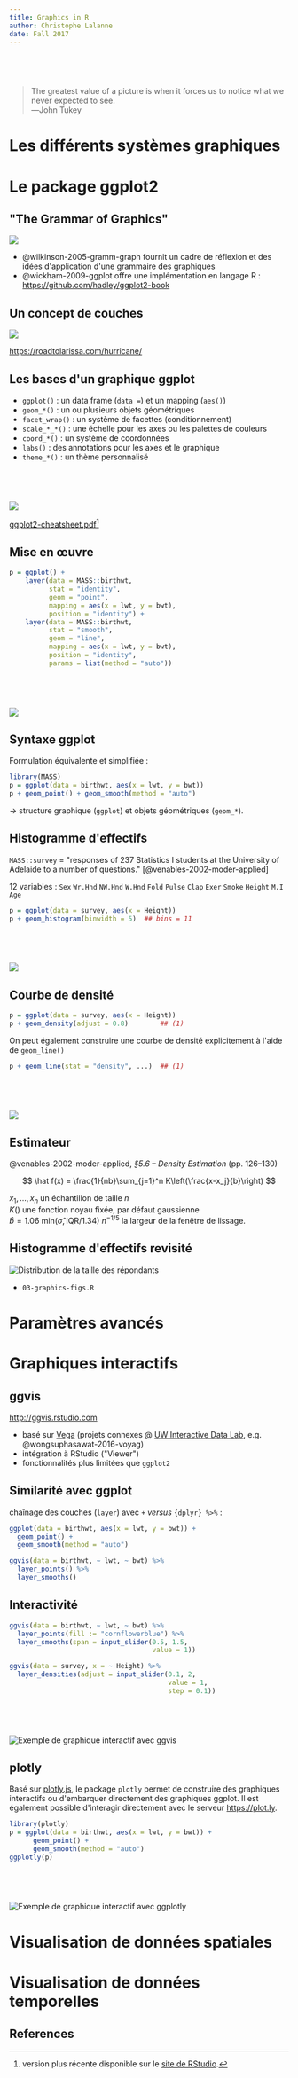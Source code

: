 ```yaml
---
title: Graphics in R
author: Christophe Lalanne
date: Fall 2017
---
```


##  

> The greatest value of a picture is when it forces us to notice what we never expected to see.  
> ―John Tukey


# Les différents systèmes graphiques


# Le package ggplot2


## "The Grammar of Graphics"

![](../assets/img_gogbook.png)

- @wilkinson-2005-gramm-graph fournit un cadre de réflexion et des idées d'application d'une grammaire des graphiques
- @wickham-2009-ggplot offre une implémentation en langage R : <https://github.com/hadley/ggplot2-book>


## Un concept de couches

![](../assets/img_layers.png)

<https://roadtolarissa.com/hurricane/>


## Les bases d'un graphique ggplot

- `ggplot()` : un data frame (`data =`) et un mapping (`aes()`)
- `geom_*()` : un ou plusieurs objets géométriques
- `facet_wrap()` : un système de facettes (conditionnement)
- `scale_*_*()` : une échelle pour les axes ou les palettes de couleurs
- `coord_*()` : un système de coordonnées
- `labs()` : des annotations pour les axes et le graphique
- `theme_*()` : un thème personnalisé

##  

![](../assets/img_ggplot2.png)

[ggplot2-cheatsheet.pdf](https://www.rstudio.com/wp-content/uploads/2015/03/ggplot2-cheatsheet.pdf)[^1]

[^1]: version plus récente disponible sur le [site de RStudio](https://www.rstudio.com/resources/cheatsheets/).

## Mise en œuvre

```r
p = ggplot() +
    layer(data = MASS::birthwt,
          stat = "identity",
          geom = "point",
          mapping = aes(x = lwt, y = bwt),
          position = "identity") +
    layer(data = MASS::birthwt,
          stat = "smooth",
          geom = "line",
          mapping = aes(x = lwt, y = bwt),
          position = "identity",
          params = list(method = "auto"))
```

##  

![](../assets/fig_layer.png)

## Syntaxe ggplot

Formulation équivalente et simplifiée :

```r
library(MASS)
p = ggplot(data = birthwt, aes(x = lwt, y = bwt))
p + geom_point() + geom_smooth(method = "auto")
```

→ structure graphique (`ggplot`) et objets géométriques (`geom_*`).

## Histogramme d'effectifs

`MASS::survey` = "responses of 237 Statistics I students at the University of Adelaide to a number of questions." [@venables-2002-moder-applied]

12 variables : `Sex` `Wr.Hnd` `NW.Hnd` `W.Hnd` `Fold` `Pulse` `Clap` `Exer` `Smoke` `Height` `M.I` `Age`

```r
p = ggplot(data = survey, aes(x = Height))
p + geom_histogram(binwidth = 5)  ## bins = 11
```

##  

![](../assets/fig_histogram.png)

## Courbe de densité

```r
p = ggplot(data = survey, aes(x = Height))
p + geom_density(adjust = 0.8)        ## (1)
```

On peut également construire une courbe de densité explicitement à l'aide de `geom_line()`

```r
p + geom_line(stat = "density", ...)  ## (1)
```

##  

![](../assets/fig_density.png)

## Estimateur

@venables-2002-moder-applied, *§5.6 – Density Estimation* (pp. 126–130)

$$ \hat f(x) = \frac{1}{nb}\sum_{j=1}^n K\left(\frac{x-x_j}{b}\right) $$

$x_1,\dots,x_n$ un échantillon de taille $n$  
$K()$ une fonction noyau fixée, par défaut gaussienne  
$\hat b = 1.06\:\textrm{min}(\hat\sigma, \textrm{IQR}/1.34)\: n^{-1/5}$ la largeur de la fenêtre de lissage.



## Histogramme d'effectifs revisité

![Distribution de la taille des répondants](../assets/fig_histodensity.png)

+ `03-graphics-figs.R`

# Paramètres avancés


# Graphiques interactifs

## ggvis

<http://ggvis.rstudio.com>


- basé sur [Vega][vega] (projets connexes @ [UW Interactive Data Lab][uwidl], e.g. @wongsuphasawat-2016-voyag)
- intégration à RStudio ("Viewer")
- fonctionnalités plus limitées que `ggplot2`


[vega]: https://vega.github.io/vega/
[uwidl]: https://idl.cs.washington.edu

## Similarité avec ggplot

chaînage des couches (`layer`) avec `+` *versus* `{dplyr} %>%` :

```r
ggplot(data = birthwt, aes(x = lwt, y = bwt)) +
  geom_point() + 
  geom_smooth(method = "auto")
```

```r
ggvis(data = birthwt, ~ lwt, ~ bwt) %>% 
  layer_points() %>% 
  layer_smooths()
```

## Interactivité

```r
ggvis(data = birthwt, ~ lwt, ~ bwt) %>% 
  layer_points(fill := "cornflowerblue") %>% 
  layer_smooths(span = input_slider(0.5, 1.5, 
                                    value = 1))
```

```r
ggvis(data = survey, x = ~ Height) %>% 
  layer_densities(adjust = input_slider(0.1, 2, 
                                        value = 1, 
                                        step = 0.1))
```

##  

![Exemple de graphique interactif avec ggvis](../assets/img_ggvis.png)


## plotly

Basé sur [plotly.js][plotlyjs], le package `plotly` permet de construire des graphiques interactifs ou d'embarquer directement des graphiques ggplot. Il est également possible d'interagir directement avec le serveur <https://plot.ly>.

```r
library(plotly)
p = ggplot(data = birthwt, aes(x = lwt, y = bwt)) +
      geom_point() + 
      geom_smooth(method = "auto")
ggplotly(p)
```

[plotlyjs]: https://plot.ly/javascript/

##  

![Exemple de graphique interactif avec ggplotly](../assets/img_ggplotly.png)

# Visualisation de données spatiales


# Visualisation de données temporelles



## References

